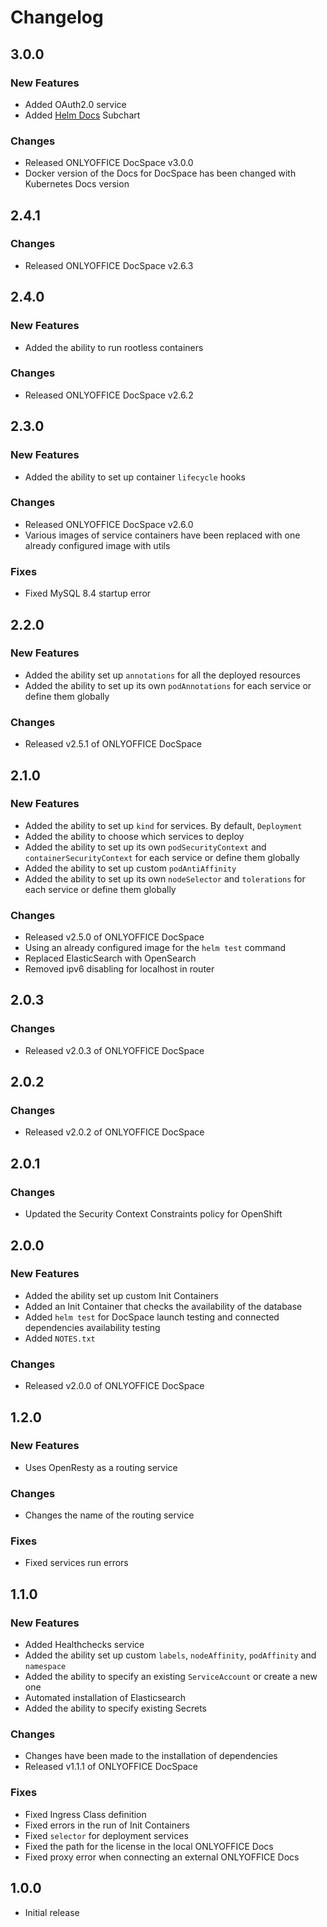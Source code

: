 # Changelog

## 3.0.0

### New Features

* Added OAuth2.0 service
* Added [Helm Docs](https://github.com/ONLYOFFICE/Kubernetes-Docs/tree/master) Subchart

### Changes

* Released ONLYOFFICE DocSpace v3.0.0
* Docker version of the Docs for DocSpace has been changed with Kubernetes Docs version

## 2.4.1

### Changes

* Released ONLYOFFICE DocSpace v2.6.3

## 2.4.0

### New Features

* Added the ability to run rootless containers

### Changes

* Released ONLYOFFICE DocSpace v2.6.2

## 2.3.0

### New Features

* Added the ability to set up container `lifecycle` hooks

### Changes

* Released ONLYOFFICE DocSpace v2.6.0
* Various images of service containers have been replaced with one already configured image with utils

### Fixes

* Fixed MySQL 8.4 startup error

## 2.2.0

### New Features

* Added the ability set up `annotations` for all the deployed resources
* Added the ability to set up its own `podAnnotations` for each service or define them globally

### Changes

* Released v2.5.1 of ONLYOFFICE DocSpace

## 2.1.0

### New Features

* Added the ability to set up `kind` for services. By default, `Deployment`
* Added the ability to choose which services to deploy
* Added the ability to set up its own `podSecurityContext` and `containerSecurityContext` for each service or define them globally 
* Added the ability to set up custom `podAntiAffinity`
* Added the ability to set up its own `nodeSelector` and `tolerations` for each service or define them globally

### Changes

* Released v2.5.0 of ONLYOFFICE DocSpace
* Using an already configured image for the `helm test` command
* Replaced ElasticSearch with OpenSearch
* Removed ipv6 disabling for localhost in router

## 2.0.3

### Changes

* Released v2.0.3 of ONLYOFFICE DocSpace

## 2.0.2

### Changes

* Released v2.0.2 of ONLYOFFICE DocSpace

## 2.0.1

### Changes

* Updated the Security Context Constraints policy for OpenShift

## 2.0.0

### New Features

* Added the ability set up custom Init Containers
* Added an Init Container that checks the availability of the database
* Added `helm test` for DocSpace launch testing and connected dependencies availability testing
* Added `NOTES.txt`

### Changes

* Released v2.0.0 of ONLYOFFICE DocSpace

## 1.2.0

### New Features

* Uses OpenResty as a routing service

### Changes

* Changes the name of the routing service

### Fixes

* Fixed services run errors

## 1.1.0

### New Features

* Added Healthchecks service
* Added the ability set up custom `labels`, `nodeAffinity`, `podAffinity` and `namespace`
* Added the ability to specify an existing `ServiceAccount` or create a new one
* Automated installation of Elasticsearch
* Added the ability to specify existing Secrets

### Changes

* Changes have been made to the installation of dependencies
* Released v1.1.1 of ONLYOFFICE DocSpace

### Fixes

* Fixed Ingress Class definition
* Fixed errors in the run of Init Containers
* Fixed `selector` for deployment services
* Fixed the path for the license in the local ONLYOFFICE Docs
* Fixed proxy error when connecting an external ONLYOFFICE Docs

## 1.0.0

* Initial release
